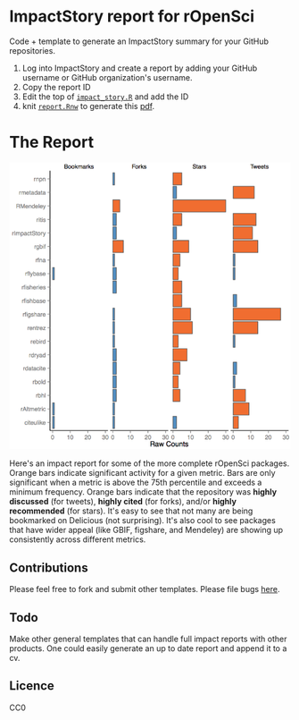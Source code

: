 
# ImpactStory report for rOpenSci

Code + template to generate an ImpactStory summary for your GitHub repositories. 

1. Log into ImpactStory and create a report by adding your GitHub username or GitHub organization's username. 
2. Copy the report ID
3. Edit the top of [`impact_story.R`](https://github.com/ropensci/ImpactReport/blob/master/impact_report.R) and add the ID
4. knit [`report.Rnw`](https://github.com/ropensci/ImpactReport/blob/master/report.Rnw) to generate this [pdf](https://github.com/ropensci/ImpactReport/blob/master/report.pdf?raw=true).

# The Report
![A sample ImpactStory report](impactreport.png)


Here's an impact report for some of the more complete rOpenSci packages. Orange bars indicate significant activity for a given metric. Bars are only significant when a metric is above the 75th percentile and exceeds a minimum frequency. Orange bars indicate that the repository was **highly discussed** (for tweets), **highly cited** (for forks), and/or **highly recommended** (for stars). It's easy to see that not many are being bookmarked on Delicious (not surprising). It's also cool to see packages that have wider appeal (like GBIF, figshare, and Mendeley) are showing up consistently across different metrics.

## Contributions
Please feel free to fork and submit other templates. Please file bugs [here](https://github.com/ropensci/ImpactReport/issues/new).

## Todo
Make other general templates that can handle full impact reports with other products. One could easily generate an up to date report and append it to a cv.

## Licence
CC0
